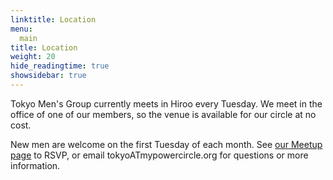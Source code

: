 ```yaml
---
linktitle: Location
menu:
  main
title: Location
weight: 20
hide_readingtime: true
showsidebar: true
---
```


Tokyo Men's Group currently meets in Hiroo every Tuesday.
We meet in the office of one of our members, so the venue is available
for our circle at no cost.

New men are welcome on the first Tuesday of each month.  See [our Meetup page](https://www.meetup.com/ManKind-Project-Tokyo/) to RSVP, or email tokyoATmypowercircle.org for questions or more information.

